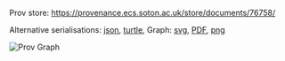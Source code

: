 
Prov store: https://provenance.ecs.soton.ac.uk/store/documents/76758/
	
Alternative serialisations: [json](https://provenance.ecs.soton.ac.uk/store/documents/76758.json), [turtle](https://provenance.ecs.soton.ac.uk/store/documents/76758.ttl), 
Graph: [svg](https://provenance.ecs.soton.ac.uk/store/documents/76758.svg), [PDF](https://provenance.ecs.soton.ac.uk/store/documents/76758.pdf), [png](https://provenance.ecs.soton.ac.uk/store/documents/76758.png)

![Prov Graph](https://provenance.ecs.soton.ac.uk/store/documents/76758.png)

		